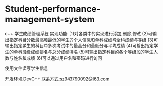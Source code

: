 # Student-performance-management-system
c++ 学生成绩管理系统
实现功能:
(1)对各类中的实现进行添加,删除,修改
(2)可输出指定科目分数最高和最低的学生的个人信息和单科成绩与全科成绩与等级
(3)可输出指定学生的科目中多次考试中的最高分和最低分与平均成绩
(4)可输出指定学生的单科班级成绩排名与总分成绩排名
(5)可输出指定科目的各个等级段的学生人数与姓名和成绩
(6)可以通过用户名和密码进行访问

使用文件读写学生信息

开发环境:DevC++
联系方式:sz943790092@163.com
